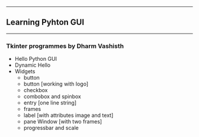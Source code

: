 ***
## Learning Pyhton GUI
***
### Tkinter programmes by **Dharm Vashisth**
- Hello Python GUI
- Dynamic Hello
- Widgets
  - button
  - button [working with logo]
  - checkbox
  - combobox and spinbox
  - entry [one line string]
  - frames
  - label [with attributes image and text]
  - pane Window [with two frames]
  - progressbar and scale